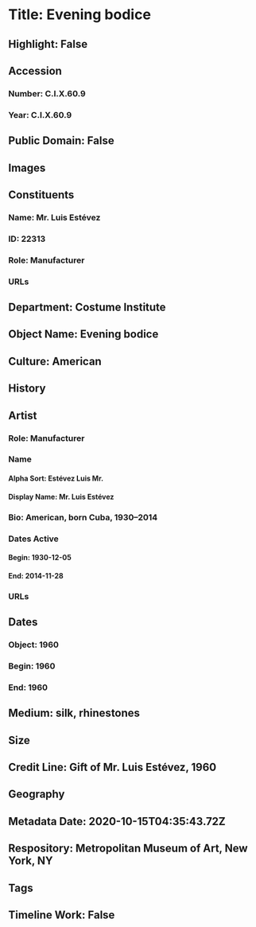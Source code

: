 # Title: Evening bodice
## Highlight: False
## Accession
### Number: C.I.X.60.9
### Year: C.I.X.60.9
## Public Domain: False
## Images
## Constituents
### Name: Mr. Luis Estévez
### ID: 22313
### Role: Manufacturer
### URLs
## Department: Costume Institute
## Object Name: Evening bodice
## Culture: American
## History
## Artist
### Role: Manufacturer
### Name
#### Alpha Sort: Estévez Luis Mr.
#### Display Name: Mr. Luis Estévez
### Bio: American, born Cuba, 1930–2014
### Dates Active
#### Begin: 1930-12-05
#### End: 2014-11-28
### URLs
## Dates
### Object: 1960
### Begin: 1960
### End: 1960
## Medium: silk, rhinestones
## Size
## Credit Line: Gift of Mr. Luis Estévez, 1960
## Geography
## Metadata Date: 2020-10-15T04:35:43.72Z
## Respository: Metropolitan Museum of Art, New York, NY
## Tags
## Timeline Work: False